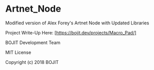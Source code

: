 # Artnet_Node
Modified version of Alex Forey's Artnet Node with Updated Libraries

Project Write-Up Here: [https://bojit.dev/projects/Macro_Pad/]

BOJIT Development Team

MIT License

Copyright (c) 2018 BOJIT
